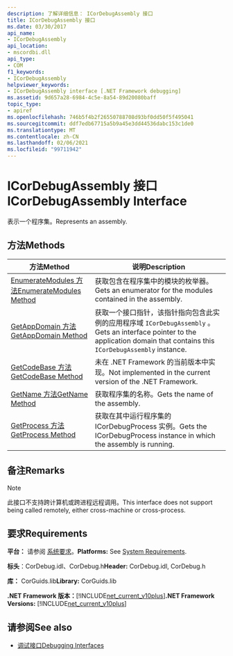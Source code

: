 ```yaml
---
description: 了解详细信息： ICorDebugAssembly 接口
title: ICorDebugAssembly 接口
ms.date: 03/30/2017
api_name:
- ICorDebugAssembly
api_location:
- mscordbi.dll
api_type:
- COM
f1_keywords:
- ICorDebugAssembly
helpviewer_keywords:
- ICorDebugAssembly interface [.NET Framework debugging]
ms.assetid: 9d657a28-6984-4c5e-8a54-89d20080baff
topic_type:
- apiref
ms.openlocfilehash: 746b5f4b2f26550788708d93bf0dd50f5f495041
ms.sourcegitcommit: ddf7edb67715a5b9a45e3dd44536dabc153c1de0
ms.translationtype: MT
ms.contentlocale: zh-CN
ms.lasthandoff: 02/06/2021
ms.locfileid: "99711942"
---
```

# <a name="icordebugassembly-interface"></a><span data-ttu-id="46400-103">ICorDebugAssembly 接口</span><span class="sxs-lookup"><span data-stu-id="46400-103">ICorDebugAssembly Interface</span></span>

<span data-ttu-id="46400-104">表示一个程序集。</span><span class="sxs-lookup"><span data-stu-id="46400-104">Represents an assembly.</span></span>  
  
## <a name="methods"></a><span data-ttu-id="46400-105">方法</span><span class="sxs-lookup"><span data-stu-id="46400-105">Methods</span></span>  
  
|<span data-ttu-id="46400-106">方法</span><span class="sxs-lookup"><span data-stu-id="46400-106">Method</span></span>|<span data-ttu-id="46400-107">说明</span><span class="sxs-lookup"><span data-stu-id="46400-107">Description</span></span>|  
|------------|-----------------|  
|[<span data-ttu-id="46400-108">EnumerateModules 方法</span><span class="sxs-lookup"><span data-stu-id="46400-108">EnumerateModules Method</span></span>](icordebugassembly-enumeratemodules-method.md)|<span data-ttu-id="46400-109">获取包含在程序集中的模块的枚举器。</span><span class="sxs-lookup"><span data-stu-id="46400-109">Gets an enumerator for the modules contained in the assembly.</span></span>|  
|[<span data-ttu-id="46400-110">GetAppDomain 方法</span><span class="sxs-lookup"><span data-stu-id="46400-110">GetAppDomain Method</span></span>](icordebugassembly-getappdomain-method.md)|<span data-ttu-id="46400-111">获取一个接口指针，该指针指向包含此实例的应用程序域 `ICorDebugAssembly` 。</span><span class="sxs-lookup"><span data-stu-id="46400-111">Gets an interface pointer to the application domain that contains this `ICorDebugAssembly` instance.</span></span>|  
|[<span data-ttu-id="46400-112">GetCodeBase 方法</span><span class="sxs-lookup"><span data-stu-id="46400-112">GetCodeBase Method</span></span>](icordebugassembly-getcodebase-method.md)|<span data-ttu-id="46400-113">未在 .NET Framework 的当前版本中实现。</span><span class="sxs-lookup"><span data-stu-id="46400-113">Not implemented in the current version of the .NET Framework.</span></span>|  
|[<span data-ttu-id="46400-114">GetName 方法</span><span class="sxs-lookup"><span data-stu-id="46400-114">GetName Method</span></span>](icordebugassembly-getname-method.md)|<span data-ttu-id="46400-115">获取程序集的名称。</span><span class="sxs-lookup"><span data-stu-id="46400-115">Gets the name of the assembly.</span></span>|  
|[<span data-ttu-id="46400-116">GetProcess 方法</span><span class="sxs-lookup"><span data-stu-id="46400-116">GetProcess Method</span></span>](icordebugassembly-getprocess-method.md)|<span data-ttu-id="46400-117">获取在其中运行程序集的 ICorDebugProcess 实例。</span><span class="sxs-lookup"><span data-stu-id="46400-117">Gets the ICorDebugProcess instance in which the assembly is running.</span></span>|  
  
## <a name="remarks"></a><span data-ttu-id="46400-118">备注</span><span class="sxs-lookup"><span data-stu-id="46400-118">Remarks</span></span>  
  
> [!NOTE]
> <span data-ttu-id="46400-119">此接口不支持跨计算机或跨进程远程调用。</span><span class="sxs-lookup"><span data-stu-id="46400-119">This interface does not support being called remotely, either cross-machine or cross-process.</span></span>  
  
## <a name="requirements"></a><span data-ttu-id="46400-120">要求</span><span class="sxs-lookup"><span data-stu-id="46400-120">Requirements</span></span>  

 <span data-ttu-id="46400-121">**平台：** 请参阅 [系统要求](../../get-started/system-requirements.md)。</span><span class="sxs-lookup"><span data-stu-id="46400-121">**Platforms:** See [System Requirements](../../get-started/system-requirements.md).</span></span>  
  
 <span data-ttu-id="46400-122">**标头**：CorDebug.idl、CorDebug.h</span><span class="sxs-lookup"><span data-stu-id="46400-122">**Header:** CorDebug.idl, CorDebug.h</span></span>  
  
 <span data-ttu-id="46400-123">**库：** CorGuids.lib</span><span class="sxs-lookup"><span data-stu-id="46400-123">**Library:** CorGuids.lib</span></span>  
  
 <span data-ttu-id="46400-124">**.NET Framework 版本：**[!INCLUDE[net_current_v10plus](../../../../includes/net-current-v10plus-md.md)]</span><span class="sxs-lookup"><span data-stu-id="46400-124">**.NET Framework Versions:** [!INCLUDE[net_current_v10plus](../../../../includes/net-current-v10plus-md.md)]</span></span>  
  
## <a name="see-also"></a><span data-ttu-id="46400-125">请参阅</span><span class="sxs-lookup"><span data-stu-id="46400-125">See also</span></span>

- [<span data-ttu-id="46400-126">调试接口</span><span class="sxs-lookup"><span data-stu-id="46400-126">Debugging Interfaces</span></span>](debugging-interfaces.md)
